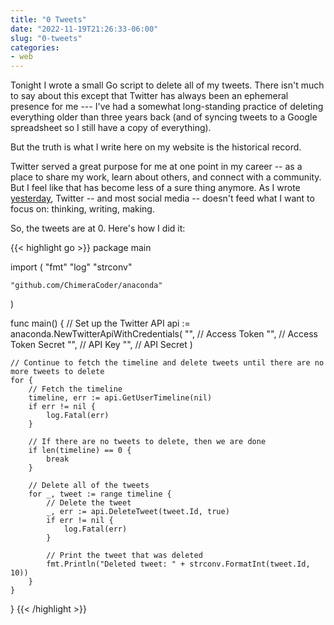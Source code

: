 ```yaml
---
title: "0 Tweets"
date: "2022-11-19T21:26:33-06:00"
slug: "0-tweets"
categories:
- web
---
```


Tonight I wrote a small Go script to delete all of my tweets. There isn't much to say about this except that Twitter has always been an ephemeral presence for me --- I've had a somewhat long-standing practice of deleting everything older than three years back (and of syncing tweets to a Google spreadsheet so I still have a copy of everything). 

But the truth is what I write here on my website is the historical record.

Twitter served a great purpose for me at one point in my career -- as a place to share my work, learn about others, and connect with a community. But I feel like that has become less of a sure thing anymore. As I wrote [yesterday](https://social.jasonheppler.org/2022/11/18/embracing-the-limits.html), Twitter -- and most social media -- doesn't feed what I want to focus on: thinking, writing, making.

So, the tweets are at 0. Here's how I did it: 

{{< highlight go >}}
package main

import (
	"fmt"
	"log"
	"strconv"

	"github.com/ChimeraCoder/anaconda"
)

func main() {
	// Set up the Twitter API
	api := anaconda.NewTwitterApiWithCredentials(
		"",      // Access Token
		"",      // Access Token Secret
		"",      // API Key
		"",      // API Secret
	)

    // Continue to fetch the timeline and delete tweets until there are no more tweets to delete
	for {
		// Fetch the timeline
		timeline, err := api.GetUserTimeline(nil)
		if err != nil {
			log.Fatal(err)
		}

		// If there are no tweets to delete, then we are done
		if len(timeline) == 0 {
			break
		}

		// Delete all of the tweets
		for _, tweet := range timeline {
			// Delete the tweet
			_, err := api.DeleteTweet(tweet.Id, true)
			if err != nil {
				log.Fatal(err)
			}

			// Print the tweet that was deleted
			fmt.Println("Deleted tweet: " + strconv.FormatInt(tweet.Id, 10))
		}
	}
}
{{< /highlight >}}
